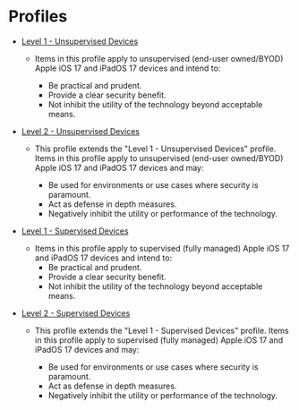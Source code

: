 # Profiles

- [Level 1 - Unsupervised Devices](https://github.com/Rokiskietis/Center-for-Internet-Security-CIS-Benchmarks/blob/main/MDM's/Microsoft/Intune/Apple%20iOS%20and%20iPad/17.0%20V1/Unsupervised%20(BYOD)%20Devices/Level-1-Unsupervised-Devices.md)
	- Items in this profile apply to unsupervised (end-user owned/BYOD) Apple iOS 17 and iPadOS 17 devices and intend to:

		- Be practical and prudent.
		- Provide a clear security benefit.
		- Not inhibit the utility of the technology beyond acceptable means.

- [Level 2 - Unsupervised Devices](https://github.com/Rokiskietis/Center-for-Internet-Security-CIS-Benchmarks/blob/main/MDM's/Microsoft/Intune/Apple%20iOS%20and%20iPad/17.0%20V1/Unsupervised%20(BYOD)%20Devices/Level-2-Unsupervised-Devices.md)
	- This profile extends the "Level 1 - Unsupervised Devices" profile. Items in this profile apply to unsupervised (end-user owned/BYOD) Apple iOS 17 and iPadOS 17 devices and may:

		- Be used for environments or use cases where security is paramount.
		- Act as defense in depth measures.
		- Negatively inhibit the utility or performance of the technology.

- [Level 1 - Supervised Devices](#Level-1-Supervised-Devices)
	- Items in this profile apply to supervised (fully managed) Apple iOS 17 and iPadOS 17 devices and intend to:
		- Be practical and prudent.
		- Provide a clear security benefit.
		- Not inhibit the utility of the technology beyond acceptable means.

- [Level 2 - Supervised Devices](#Level-2-Supervised-Devices)
	- This profile extends the "Level 1 - Supervised Devices" profile. Items in this profile apply to supervised (fully managed) Apple iOS 17 and iPadOS 17 devices and may:

		- Be used for environments or use cases where security is paramount.
		- Act as defense in depth measures.
		- Negatively inhibit the utility or performance of the technology.